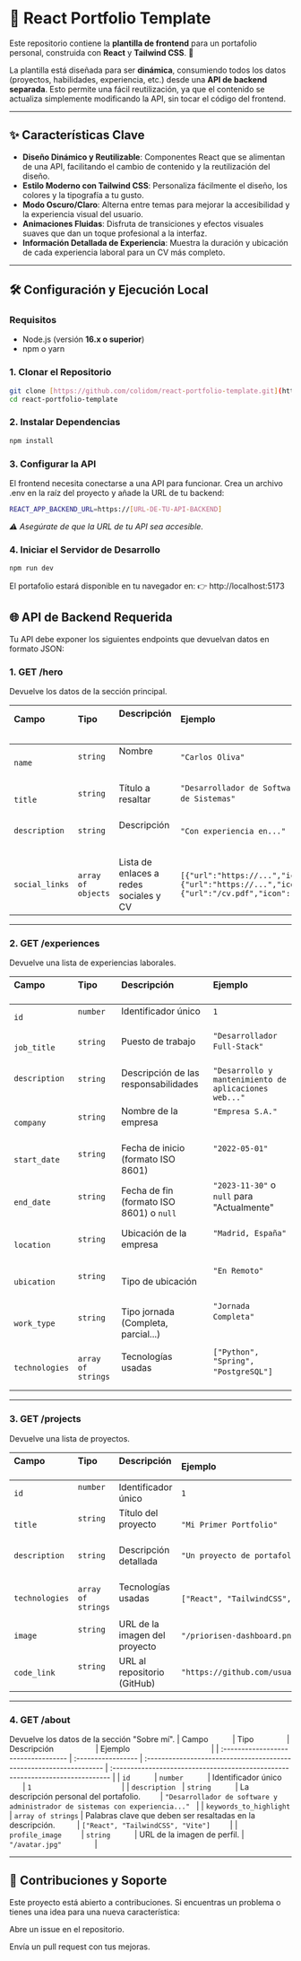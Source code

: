 # 🚀 React Portfolio Template

Este repositorio contiene la **plantilla de frontend** para un portafolio personal, construida con **React** y **Tailwind CSS**. 🎨

La plantilla está diseñada para ser **dinámica**, consumiendo todos los datos (proyectos, habilidades, experiencia, etc.) desde una **API de backend separada**. Esto permite una fácil reutilización, ya que el contenido se actualiza simplemente modificando la API, sin tocar el código del frontend.

---

## ✨ Características Clave

-   **Diseño Dinámico y Reutilizable**: Componentes React que se alimentan de una API, facilitando el cambio de contenido y la reutilización del diseño.
-   **Estilo Moderno con Tailwind CSS**: Personaliza fácilmente el diseño, los colores y la tipografía a tu gusto.
-   **Modo Oscuro/Claro**: Alterna entre temas para mejorar la accesibilidad y la experiencia visual del usuario.
-   **Animaciones Fluidas**: Disfruta de transiciones y efectos visuales suaves que dan un toque profesional a la interfaz.
-   **Información Detallada de Experiencia**: Muestra la duración y ubicación de cada experiencia laboral para un CV más completo.

---

## 🛠️ Configuración y Ejecución Local

### Requisitos

-   Node.js (versión **16.x o superior**)
-   npm o yarn

### 1. Clonar el Repositorio

```bash
git clone [https://github.com/colidom/react-portfolio-template.git](https://github.com/colidom/react-portfolio-template.git)
cd react-portfolio-template
```

### 2. Instalar Dependencias

```bash
npm install
```

### 3. Configurar la API

El frontend necesita conectarse a una API para funcionar. Crea un archivo .env en la raíz del proyecto y añade la URL de tu backend:

```bash
REACT_APP_BACKEND_URL=https://[URL-DE-TU-API-BACKEND]
```

_⚠️ Asegúrate de que la URL de tu API sea accesible._

### 4. Iniciar el Servidor de Desarrollo

```bash
npm run dev
```

El portafolio estará disponible en tu navegador en:
👉 http://localhost:5173

## 🌐 API de Backend Requerida

Tu API debe exponer los siguientes endpoints que devuelvan datos en formato JSON:

### 1. GET /hero

Devuelve los datos de la sección principal.

| Campo           | Tipo               | Descripción                             | Ejemplo                                                                                                                      |
| :-------------- | :----------------- | :-------------------------------------- | :--------------------------------------------------------------------------------------------------------------------------- |
| `name`          | `string`           | Nombre                                  | `"Carlos Oliva"`                                                                                                             |
| `title`         | `string`           | Título a resaltar                       | `"Desarrollador de Software y Administrador de Sistemas"`                                                                    |
| `description`   | `string`           | Descripción                             | `"Con experiencia en..."`                                                                                                    |
| `social_links`  | `array of objects` | Lista de enlaces a redes sociales y CV  | `[{"url":"https://...","icon":"FaLinkedin"},{"url":"https://...","icon":"FaGithub"},{"url":"/cv.pdf","icon":"FaDownload"}]`  |

---

### 2. GET /experiences

Devuelve una lista de experiencias laborales.

| Campo           | Tipo               | Descripción                                  | Ejemplo                                                          |
| :-------------- | :----------------- | :------------------------------------------- | :--------------------------------------------------------------- |
| `id`            | `number`           | Identificador único                          | `1`                                                              |
| `job_title`     | `string`           | Puesto de trabajo                            | `"Desarrollador Full-Stack"`                                     |
| `description`   | `string`           | Descripción de las responsabilidades         | `"Desarrollo y mantenimiento de aplicaciones web..."`            |
| `company`       | `string`           | Nombre de la empresa                         | `"Empresa S.A."`                                                 |
| `start_date`    | `string`           | Fecha de inicio (formato ISO 8601)           | `"2022-05-01"`                                                   |
| `end_date`      | `string`           | Fecha de fin (formato ISO 8601) o `null`     | `"2023-11-30"` o `null` para "Actualmente"                       |
| `location`      | `string`           | Ubicación de la empresa                      | `"Madrid, España"`                                               |
| `ubication`     | `string`           | Tipo de ubicación                            | `"En Remoto"`                                                    |
| `work_type`     | `string`           | Tipo jornada (Completa, parcial...)          | `"Jornada Completa"`                                             |
| `technologies`  | `array of strings` | Tecnologías usadas                           | `["Python", "Spring", "PostgreSQL"]`                             |

---

### 3. GET /projects

Devuelve una lista de proyectos.

| Campo           | Tipo               | Descripción                    | Ejemplo                                     |
| :-------------- | :----------------- | :----------------------------- | :------------------------------------------ |
| `id`            | `number`           | Identificador único            | `1`                                         |
| `title`         | `string`           | Título del proyecto            | `"Mi Primer Portfolio"`                     |
| `description`   | `string`           | Descripción detallada          | `"Un proyecto de portafolio personal..."`   |
| `technologies`  | `array of strings` | Tecnologías usadas             | `["React", "TailwindCSS", "Vite"]`          |
| `image`         | `string`           | URL de la imagen del proyecto  | `"/priorisen-dashboard.png"`                |
| `code_link`     | `string`           | URL al repositorio (GitHub)    | `"https://github.com/usuario/repositorio"`  |

---

### 4. GET /about

Devuelve los datos de la sección "Sobre mí".
| Campo           | Tipo               | Descripción                   | Ejemplo                                     |
| :---------------------------------- | :----------------- | :------------------------------------------------------------------ | :----------------------------------------------------------------------------- |
| `id`           | `number`           | Identificador único           | `1`                                         |
| `description`   | `string`           | La descripción personal del portafolio.         | `"Desarrollador de software y administrador de sistemas con experiencia..."`   |
| `keywords_to_highlight` | `array of strings` | Palabras clave que deben ser resaltadas en la descripción.          | `["React", "TailwindCSS", "Vite"]`         |
| `profile_image`         | `string`           | URL de la imagen de perfil. | `"/avatar.jpg"`               |

---

## 🤝 Contribuciones y Soporte

Este proyecto está abierto a contribuciones.
Si encuentras un problema o tienes una idea para una nueva característica:

Abre un issue en el repositorio.

Envía un pull request con tus mejoras.
